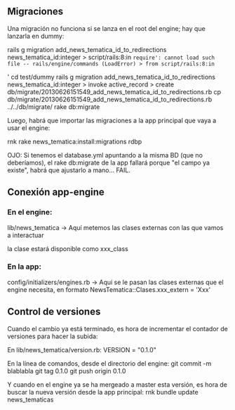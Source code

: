 ## Migraciones

Una migración no funciona si se lanza en el root del engine; hay que lanzarla en dummy:

  rails g migration add_news_tematica_id_to_redirections news_tematica_id:integer
    > script/rails:8:in `require': cannot load such file -- rails/engine/commands (LoadError)
    > from script/rails:8:in `<main>'
  cd test/dummy
  rails g migration add_news_tematica_id_to_redirections news_tematica_id:integer
    > invoke  active_record
    > create    db/migrate/20130626151549_add_news_tematica_id_to_redirections.rb
  cp db/migrate/20130626151549_add_news_tematica_id_to_redirections.rb ../../db/migrate/
  rake db:migrate


Luego, habrá que importar las migraciones a la app principal que vaya a usar el engine:

  rnk
  rake news_tematica:install:migrations
  rdbp


OJO: Si tenemos el database.yml apuntando a la misma BD (que no deberíamos), el rake db:migrate de la app fallará porque "el campo ya existe", habrá que ajustarlo a mano... FAIL.


## Conexión app-engine

### En el engine:

lib/news_tematica  -> Aquí metemos las clases externas con las que vamos a interactuar

la clase estará disponible como xxx_class


### En la app:

config/initializers/engines.rb  -> Aquí se le pasan las clases externas que el engine necesita, en formato NewsTematica::Clases.xxx_extern = 'Xxx'


## Control de versiones

Cuando el cambio ya está terminado, es hora de incrementar el contador de versiones para hacer la subida:

En lib/news_tematica/version.rb:
  VERSION = "0.1.0"

En la línea de comandos, desde el directorio del engine:
  git commit -m blablabla
  git tag 0.1.0
  git push origin 0.1.0

Y cuando en el engine ya se ha mergeado a master esta versión, es hora de buscar la nueva versión desde la app principal:
  rnk
  bundle update news_tematicas

